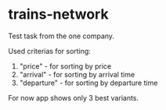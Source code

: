 # trains-network
Test task from the one company.

Used criterias for sorting: 
1) "price" - for sorting by price
2) "arrival" - for sorting by arrival time
3) "departure" - for sorting by departure time

For now app shows only 3 best variants. 
